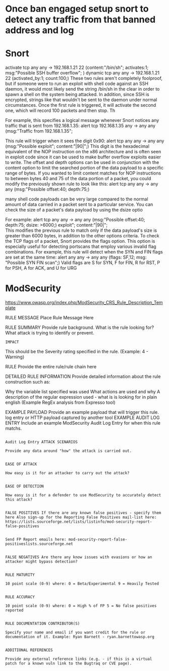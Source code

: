






# Once ban engaged setup snort to detect any traffic from that banned address and log

# Snort

activate tcp any any -> 192.168.1.21 22 (content:"/bin/sh"; activates:1; \
msg:"Possible SSH buffer overflow"; )
dynamic tcp any any -> 192.168.1.21 22 (activated_by:1; count:100;)
These two rules aren't completely foolproof, but if someone were to run an exploit with shell code against an SSH
daemon, it would most likely send the string /bin/sh in the clear in order to spawn a shell on the system being attacked.
In addition, since SSH is encrypted, strings like that wouldn't be sent to the daemon under normal circumstances. Once
the first rule is triggered, it will activate the second one, which will record 100 packets and then stop. Th


For example, this specifies a logical message whenever Snort notices any traffic that is sent from 192.168.1.35:
alert tcp 192.168.1.35 any -> any any (msg:"Traffic from 192.168.1.35";


This rule will trigger when it sees the digit 0x90:
alert tcp any any -> any any (msg:"Possible
exploit"; content:"|90|";)
This digit is the hexadecimal equivalent of the NOP instruction on the x86 architecture and is often seen in exploit code
since it can be used to make buffer overflow exploits easier to write.
The offset and depth options can be used in conjunction with the content option to limit the searched portion of
the data payload to a specific range of bytes.
If you wanted to limit content matches for NOP instructions to between bytes 40 and 75 of the data portion of a packet,
you could modify the previously shown rule to look like this:
alert tcp any any -> any any (msg:"Possible
offset:40; depth:75;)

many shell code payloads can be very large compared to the normal amount of data carried in a packet sent to a
particular service. You can check the size of a packet's data payload by using the dsize optio

For example:
alert tcp any any -> any any (msg:"Possible
offset:40; depth:75; dsize: >6000;)
exploit"; content:"|90|";
\
This modifies the previous rule to match only if the data payload's size is greater than 6000 bytes, in addition to the
other options criteria.
To check the TCP flags of a packet, Snort provides the flags option. This option is especially useful for detecting
portscans that employ various invalid flag combinations.
For example, this rule will detect when the SYN and FIN flags are set at the same time:
alert any any -> any any (flags: SF,12; msg: "Possible SYN FIN scan";)
Valid flags are S for SYN, F for FIN, R for RST, P for PSH, A for ACK, and U for URG






# ModSecurity


https://www.owasp.org/index.php/ModSecurity_CRS_Rule_Description_Template

RULE MESSAGE
Place Rule Message Here

RULE SUMMARY
Provide rule background. What is the rule looking for? What attack is trying to identify or prevent.

    IMPACT
This should be the Severity rating specified in the rule. (Example: 4 - Warning)

RULE
Provide the entire rule/rule chain here

DETAILED RULE INFORMATION
Provide detailed information about the rule construction such as:

Why the variable list specified was used What actions are used and why
A description of the regular expression used - what is is looking for
in plain english (Example RegEx analysis from Expresso tool)


EXAMPLE PAYLOAD Provide an example payload that will trigger this rule.
 log entry or HTTP payload captured by another tool EXAMPLE AUDIT LOG ENTRY Include an example ModSecurity Audit Log Entry for when this rule matchs.

                                                                                                                                                  Audit Log Entry ATTACK SCENARIOS
                                                                                                                           Provide any data around "how" the attack is carried out.

                                                                                                                                                                                   EASE OF ATTACK
                                                                                                                           How easy is it for an attacker to carry out the attack?

                                                                                                                                            EASE OF DETECTION
                                                                                                                                            How easy is it for a defender to use ModSecurity to accurately detect this attack?

                                                                                                                                                             FALSE POSITIVES If there are any known false positives - specify them here Also sign-up for the Reporting False Positives mail-list here: https://lists.sourceforge.net/lists/listinfo/mod-security-report-false-positives

                                                                                                                                                             Send FP Report emails here: mod-security-report-false-positiveslists.sourceforge.net

                                                                                                                                                             FALSE NEGATIVES Are there any know issues with evasions or how an attacker might bypass detection?

                                                                                                                                                             RULE MATURITY
                                                                                                                                                             10 point scale (0-9) where: 0 = Beta/Experimental 9 = Heavily Tested

                                                                                                                                                             RULE ACCURACY
                                                                                                                                                             10 point scale (0-9) where: 0 = High % of FP 5 = No false positives reported

                                                                                                                                                             RULE DOCUMENTATION CONTRIBUTOR(S)
                                                                                                                                                             Specify your name and email if you want credit for the rule or documentation of it. Example: Ryan Barnett - ryan.barnettowasp.org

                                                                                                                                                                                                            ADDITIONAL REFERENCES
                                                                                                                                                                                                            Provide any external reference links (e.g. - if this is a virtual patch for a known vuln link to the Bugtraq or CVE page).